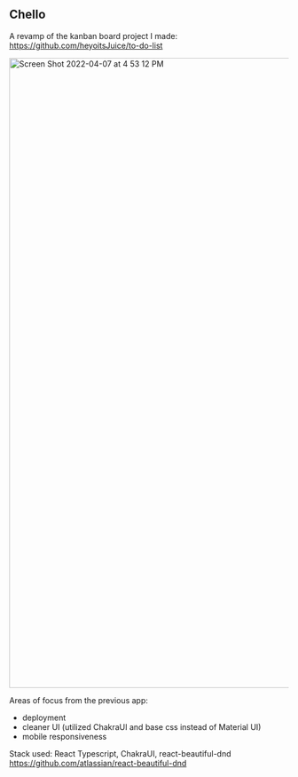 ## Chello

A revamp of the kanban board project I made: https://github.com/heyoitsJuice/to-do-list

<img width="1135" alt="Screen Shot 2022-04-07 at 4 53 12 PM" src="https://user-images.githubusercontent.com/42789583/162338795-45884407-cf72-4a85-8cdb-56565968f4ec.png">

Areas of focus from the previous app: 
- deployment
- cleaner UI (utilized ChakraUI and base css instead of Material UI)
- mobile responsiveness 

Stack used: React Typescript, ChakraUI, react-beautiful-dnd https://github.com/atlassian/react-beautiful-dnd
